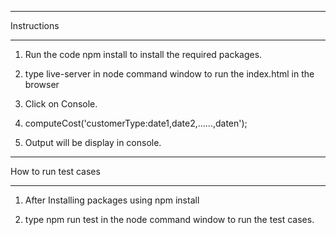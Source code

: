 *******************************
Instructions
*******************************

1) Run the code npm install to install the required packages.

2) type live-server in node command window to run the index.html in the browser

3) Click on Console.

4) computeCost('customerType:date1,date2,......,daten');

5) Output will be display in console.

*******************************
How to run test cases
*******************************

1. After Installing packages using npm install

2. type npm run test in the node command window to run the test cases.